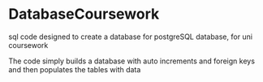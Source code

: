 # DatabaseCoursework
sql code designed to create a database for postgreSQL database, for uni coursework

The code simply builds a database with auto increments and foreign keys and then populates the tables with data
